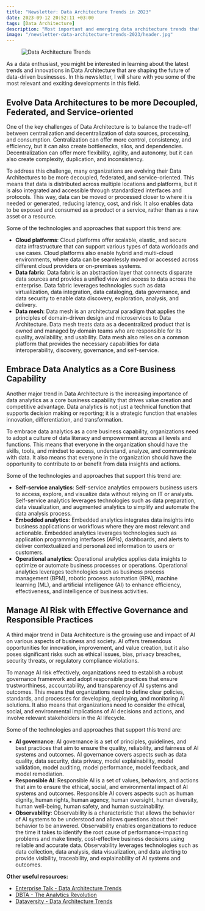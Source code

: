 ```yaml
---
title: "Newsletter: Data Architecture Trends in 2023"
date: 2023-09-12 20:52:11 +03:00
tags: [Data Architecture]
description: "Most important and emerging data architecture trends that will shape the data landscape in 2023"
image: "/newsletter-data-architecture-trends-2023/header.jpg"
---
```


<figure>
<img src="/newsletter-data-architecture-trends-2023/header.jpg" alt="Data Architecture Trends">
</figure>

As a data enthusiast, you might be interested in learning about the latest trends and innovations in Data Architecture that are shaping the future of data-driven businesses. In this newsletter, I will share with you some of the most relevant and exciting developments in this field.

## Evolve Data Architectures to be more Decoupled, Federated, and Service-oriented  

One of the key challenges of Data Architecture is to balance the trade-off between centralization and decentralization of data sources, processing, and consumption. Centralization can offer more control, consistency, and efficiency, but it can also create bottlenecks, silos, and dependencies. Decentralization can offer more flexibility, agility, and autonomy, but it can also create complexity, duplication, and inconsistency.

To address this challenge, many organizations are evolving their Data Architectures to be more decoupled, federated, and service-oriented. This means that data is distributed across multiple locations and platforms, but it is also integrated and accessible through standardized interfaces and protocols. This way, data can be moved or processed closer to where it is needed or generated, reducing latency, cost, and risk. It also enables data to be exposed and consumed as a product or a service, rather than as a raw asset or a resource.

Some of the technologies and approaches that support this trend are:  
-   **Cloud platforms**: Cloud platforms offer scalable, elastic, and secure data infrastructure that can support various types of data workloads and use cases. Cloud platforms also enable hybrid and multi-cloud environments, where data can be seamlessly moved or accessed across different cloud providers or on-premises systems.  
-   **Data fabric**: Data fabric is an abstraction layer that connects disparate data sources and provides a unified view and access to data across the enterprise. Data fabric leverages technologies such as data virtualization, data integration, data cataloging, data governance, and data security to enable data discovery, exploration, analysis, and delivery.  
-   **Data mesh**: Data mesh is an architectural paradigm that applies the principles of domain-driven design and microservices to Data Architecture. Data mesh treats data as a decentralized product that is owned and managed by domain teams who are responsible for its quality, availability, and usability. Data mesh also relies on a common platform that provides the necessary capabilities for data interoperability, discovery, governance, and self-service.  

## Embrace Data Analytics as a Core Business Capability  

Another major trend in Data Architecture is the increasing importance of data analytics as a core business capability that drives value creation and competitive advantage. Data analytics is not just a technical function that supports decision making or reporting; it is a strategic function that enables innovation, differentiation, and transformation.  
  
To embrace data analytics as a core business capability, organizations need to adopt a culture of data literacy and empowerment across all levels and functions. This means that everyone in the organization should have the skills, tools, and mindset to access, understand, analyze, and communicate with data. It also means that everyone in the organization should have the opportunity to contribute to or benefit from data insights and actions.  
  
Some of the technologies and approaches that support this trend are:  
-   **Self-service analytics**: Self-service analytics empowers business users to access, explore, and visualize data without relying on IT or analysts. Self-service analytics leverages technologies such as data preparation, data visualization, and augmented analytics to simplify and automate the data analysis process.  
-   **Embedded analytics**: Embedded analytics integrates data insights into business applications or workflows where they are most relevant and actionable. Embedded analytics leverages technologies such as application programming interfaces (APIs), dashboards, and alerts to deliver contextualized and personalized information to users or customers.  
-   **Operational analytics**: Operational analytics applies data insights to optimize or automate business processes or operations. Operational analytics leverages technologies such as business process management (BPM), robotic process automation (RPA), machine learning (ML), and artificial intelligence (AI) to enhance efficiency, effectiveness, and intelligence of business activities.  

## Manage AI Risk with Effective Governance and Responsible Practices  
A third major trend in Data Architecture is the growing use and impact of AI on various aspects of business and society. AI offers tremendous opportunities for innovation, improvement, and value creation, but it also poses significant risks such as ethical issues, bias, privacy breaches, security threats, or regulatory compliance violations.  
  
To manage AI risk effectively, organizations need to establish a robust governance framework and adopt responsible practices that ensure trustworthiness, accountability, and transparency of AI systems and outcomes. This means that organizations need to define clear policies, standards, and processes for developing, deploying, and monitoring AI solutions. It also means that organizations need to consider the ethical, social, and environmental implications of AI decisions and actions, and involve relevant stakeholders in the AI lifecycle.  
  
Some of the technologies and approaches that support this trend are:  
-   **AI governance**: AI governance is a set of principles, guidelines, and best practices that aim to ensure the quality, reliability, and fairness of AI systems and outcomes. AI governance covers aspects such as data quality, data security, data privacy, model explainability, model validation, model auditing, model performance, model feedback, and model remediation.  
-   **Responsible AI**: Responsible AI is a set of values, behaviors, and actions that aim to ensure the ethical, social, and environmental impact of AI systems and outcomes. Responsible AI covers aspects such as human dignity, human rights, human agency, human oversight, human diversity, human well-being, human safety, and human sustainability.  
-   **Observability**: Observability is a characteristic that allows the behavior of AI systems to be understood and allows questions about their behavior to be answered. Observability enables organizations to reduce the time it takes to identify the root cause of performance-impacting problems and make timely, cost-effective business decisions using reliable and accurate data. Observability leverages technologies such as data collection, data analysis, data visualization, and data alerting to provide visibility, traceability, and explainability of AI systems and outcomes.  
  
**Other useful resources:**  
- [Enterprise Talk - Data Architecture Trends](https://enterprisetalk.com/featured/data-architecture-trends/)  
- [DBTA - The Analytics Revolution](https://www.dbta.com/Editorial/News-Flashes/The-Analytics-Revolution-2023-Modern-Data-Architecture-Market-Trends-160453.aspx)  
- [Dataversity - Data Architecture Trends](https://www.dataversity.net/data-architecture-trends-in-2023/)  